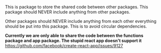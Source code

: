 This is package to store the shared code between
other packages. This package should NEVER include
anything from other packages.

Other packages should NEVER include anything from each other
everything should be put into this package. This is to avoid
circular dependencies.

**Currently we are only able to share the code
between the functions package and app package.
The stupid react app doesn't support it**
https://github.com/facebook/create-react-app/issues/9127
